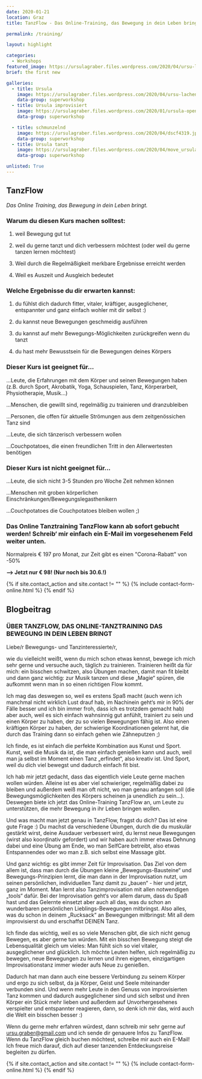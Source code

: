 ```yaml
---
date: 2020-01-21
location: Graz
title: TanzFlow - Das Online-Training, das Bewegung in dein Leben bringt

permalink: /training/

layout: highlight

categories:
  - Workshops
featured_image: https://ursulagraber.files.wordpress.com/2020/04/ursu-lachend.jpg?w=1000&h=800&fit=crop
brief: the first new

galleries:
  - title: Ursula
    image: https://ursulagraber.files.wordpress.com/2020/04/ursu-lachend.jpg
    data-group: superworkshop
  - title: Ursula improvisiert
    image: https://ursulagraber.files.wordpress.com/2020/01/ursula-open-stage.jpg
    data-group: superworkshop

  - title: schmunzelnd
    image: https://ursulagraber.files.wordpress.com/2020/04/dscf4319.jpg
    data-group: superworkshop
  - title: Ursula tanzt
    image: https://ursulagraber.files.wordpress.com/2020/04/move_ursulagraber.jpg
    data-group: superworkshop

unlisted: True
---
```



## TanzFlow

_Das Online Training, das Bewegung in dein Leben bringt._

### **Warum du diesen Kurs machen solltest:**

1. weil Bewegung gut tut

2. weil du gerne tanzt und dich verbessern möchtest (oder weil du gerne tanzen lernen möchtest)

3. Weil durch die Regelmäßigkeit merkbare Ergebnisse erreicht werden

4. Weil es Auszeit und Ausgleich bedeutet


### **Welche Ergebnisse du dir erwarten kannst:**

1. du fühlst dich dadurch fitter, vitaler, kräftiger, ausgeglichener, entspannter und ganz einfach wohler mit dir selbst :)

2. du kannst neue Bewegungen geschmeidig ausführen

3. du kannst auf mehr Bewegungs-Möglichkeiten zurückgreifen wenn du tanzt

4. du hast mehr Bewusstsein für die Bewegungen deines Körpers

### Dieser Kurs ist geeignet für…

...Leute, die Erfahrungen mit dem Körper und seinen Bewegungen haben (z.B. durch Sport, Akrobatik, Yoga, Schauspielen, Tanz, Körperarbeit, Physiotherapie, Musik…)

...Menschen, die gewillt sind, regelmäßig zu trainieren und dranzubleiben

...Personen, die offen für aktuelle Strömungen aus dem zeitgenössichen Tanz sind

...Leute, die sich tänzerisch verbessern wollen

...Couchpotatoes, die einen freundlichen Tritt in den Allerwertesten benötigen

### Dieser Kurs ist nicht geeignet für…

...Leute, die sich nicht 3-5 Stunden pro Woche Zeit nehmen können

...Menschen mit groben körperlichen Einschränkungen/Bewegungslegasthenikern

...Couchpotatoes die Couchpotatoes bleiben wollen ;)

### Das Online Tanztraining TanzFlow kann ab sofort gebucht werden! Schreib‘ mir einfach ein E-Mail im vorgesehenem Feld weiter unten.

Normalpreis € 197 pro Monat, zur Zeit gibt es einen "Corona-Rabatt" von -50%

__--> Jetzt nur € 98! (Nur noch bis 30.6.!)__

{% if site.contact_action and site.contact != "" %}
{% include contact-form-online.html %}
{% endif %}

## Blogbeitrag
### ÜBER TANZFLOW, DAS ONLINE-TANZTRAINING DAS BEWEGUNG IN DEIN LEBEN BRINGT

Liebe/r Bewegungs- und Tanzinteressierte/r,

wie du vielleicht weißt, wenn du mich schon etwas kennst, bewege ich mich sehr gerne und versuche auch, täglich zu trainieren. Trainieren heißt da für mich: ein bisschen schwitzen, also Übungen machen, damit man fit bleibt und dann ganz wichtig: zur Musik tanzen und diese „Magie“ spüren, die aufkommt wenn man in so einen richtigen Flow kommt.

Ich mag das deswegen so, weil es erstens Spaß macht (auch wenn ich manchmal nicht wirklich Lust drauf hab, im Nachinein geht‘s mir in 90% der Fälle besser und ich bin immer froh, dass ich es trotzdem gemacht hab) aber auch, weil es sich einfach wahnsinnig gut anfühlt, trainiert zu sein und einen Körper zu haben, der zu so vielen Bewegungen fähig ist. Also einen kräftigen Körper zu haben, der schwierige Koordinationen gelernt hat, die durch das Training dann so einfach gehen wie Zähneputzen ;)


Ich finde, es ist einfach die perfekte Kombination aus Kunst und Sport. Kunst, weil die Musik da ist, die man einfach genießen kann und auch, weil man ja selbst im Moment einen Tanz „erfindet“, also kreativ ist. Und Sport, weil du dich viel bewegst und dadurch einfach fit bist.


Ich hab mir jetzt gedacht, dass das eigentlich viele Leute gerne machen wollen würden. Alleine ist es aber viel schwieriger, regelmäßig dabei zu bleiben und außerdem weiß man oft nicht, wo man genau anfangen soll (die Bewegungsmöglichkeiten des Körpers scheinen ja unendlich zu sein...). Deswegen biete ich jetzt das Online-Training TanzFlow an, um Leute zu unterstützen, die mehr Bewegung in ihr Leben bringen wollen.

Und was macht man jetzt genau in TanzFlow, fragst du dich? Das ist eine gute Frage :) Du machst da verschiedene Übungen, durch die du muskulär gestärkt wirst, deine Ausdauer verbessert wird, du lernst neue Bewegungen (wirst also koordinativ gefordert) und wir haben auch immer etwas Dehnung dabei und eine Übung am Ende, wo man SelfCare betreibt, also etwas Entspannendes oder wo man z.B. sich selbst eine Massage gibt.

Und ganz wichtig: es gibt immer Zeit für Improvisation. Das Ziel von dem allem ist, dass man durch die Übungen kleine „Bewegungs-Bausteine“ und Bewegungs-Prinzipien lernt, die man dann in der Improvisation nutzt, um seinen persönlichen, individuellen Tanz damit zu „bauen“ - hier und jetzt, ganz im Moment. Man lernt also Tanzimprovisation mit allen notwendigen „tools“ dafür. Bei der Improvisation geht‘s vor allem darum, dass du Spaß hast und das Gelernte einsetzt aber auch all das, was du schon an wunderbaren persönlichen Lieblings-Bewegungen mitbringst. Also alles, was du schon in deinem „Rucksack“ an Bewegungen mitbringst: Mit all dem improvisierst du und erschaffst DEINEN Tanz.


Ich finde das wichtig, weil es so viele Menschen gibt, die sich nicht genug Bewegen, es aber gerne tun würden. Mit ein bisschen Bewegung steigt die Lebensqualität gleich um vieles: Man fühlt sich so viel vitaler, ausgeglichener und glücklich. Ich möchte Leuten helfen, sich regelmäßig zu bewegen, neue Bewegungen zu lernen und ihren eigenen, einzigartigen Improvisationstanz immer wieder aufs Neue zu genießen.

Dadurch hat man dann auch eine bessere Verbindung zu seinem Körper und ergo zu sich selbst, da ja Körper, Geist und Seele miteinander verbunden sind. Und wenn mehr Leute in den Genuss von improvisierten Tanz kommen und dadurch ausgeglichener sind und sich selbst und ihren Körper ein Stück mehr lieben und außerdem auf Unvorhergesehenes verspielter und entspannter reagieren, dann, so denk ich mir das, wird auch die Welt ein bisschen besser :)


Wenn du gerne mehr erfahren würdest, dann schreib mir sehr gerne auf ursu.graber@gmail.com und ich sende dir genauere Infos zu TanzFlow. Wenn du TanzFlow gleich buchen möchtest, schreibe mir auch ein E-Mail! Ich freue mich darauf, dich auf dieser tanzenden Entdeckungsreise begleiten zu dürfen.

{% if site.contact_action and site.contact != "" %}
{% include contact-form-online.html %}
{% endif %}
